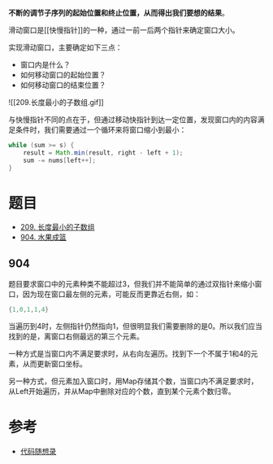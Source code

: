 **不断的调节子序列的起始位置和终止位置，从而得出我们要想的结果**。

滑动窗口是[[快慢指针]]的一种，通过一前一后两个指针来确定窗口大小。

实现滑动窗口，主要确定如下三点：

- 窗口内是什么？
- 如何移动窗口的起始位置？
- 如何移动窗口的结束位置？

![[209.长度最小的子数组.gif]]

与快慢指针不同的点在于，但通过移动快指针到达一定位置，发现窗口内的内容满足条件时，我们需要通过一个循环来将窗口缩小到最小：

```java
while (sum >= s) {
    result = Math.min(result, right - left + 1);
    sum -= nums[left++];
}
```

# 题目

- [209. 长度最小的子数组](https://leetcode.cn/problems/minimum-size-subarray-sum/)
- [904. 水果成篮](https://leetcode.cn/problems/fruit-into-baskets/)

## 904

题目要求窗口中的元素种类不能超过3，但我们并不能简单的通过双指针来缩小窗口，因为现在窗口最左侧的元素，可能反而更靠近右侧，如：

```java
{1,0,1,1,4}
```

当遍历到4时，左侧指针仍然指向1，但很明显我们需要删除的是0。所以我们应当找到的是，离窗口右侧最远的第三个元素。

一种方式是当窗口内不满足要求时，从右向左遍历。找到下一个不属于1和4的元素，从而更新窗口坐标。

另一种方式，但元素加入窗口时，用Map存储其个数，当窗口内不满足要求时，从Left开始遍历，并从Map中删除对应的个数，直到某个元素个数归零。



# 参考

- [代码随想录](https://programmercarl.com/0209.%E9%95%BF%E5%BA%A6%E6%9C%80%E5%B0%8F%E7%9A%84%E5%AD%90%E6%95%B0%E7%BB%84.html#%E7%AE%97%E6%B3%95%E5%85%AC%E5%BC%80%E8%AF%BE)
